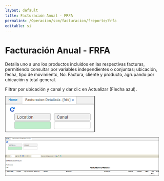 ```yaml
---
layout: default
title: Facturación Anual - FRFA
permalink: /Operacion/scm/facturacion/freporte/frfa
editable: si
---
```


# Facturación Anual - FRFA

Detalla uno a uno los productos incluidos en las respectivas facturas, permitiendo consultar por variables independientes o conjuntas; ubicación, fecha, tipo de movimiento, No. Factura, cliente y producto, agrupando por ubicación y total general.  

Filtrar por ubicación y canal y dar clic en Actualizar (Flecha azul).  

![](frfd1.png)

![](frfd2.png)




